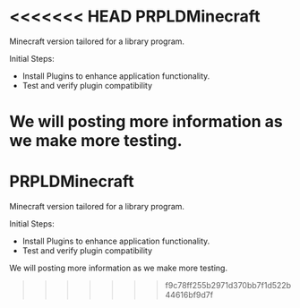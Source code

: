 <<<<<<< HEAD
PRPLDMinecraft
==============

Minecraft version tailored for a library program.

Initial Steps:

- Install Plugins to enhance application functionality.
- Test and verify plugin compatibility

We will posting more information as we make more testing.
=======
PRPLDMinecraft
==============

Minecraft version tailored for a library program.

Initial Steps:

- Install Plugins to enhance application functionality.
- Test and verify plugin compatibility

We will posting more information as we make more testing.
>>>>>>> f9c78ff255b2971d370bb7f1d522b44616bf9d7f
